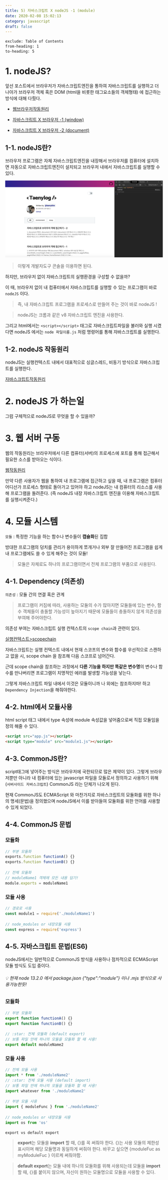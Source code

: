 ```yaml
---
title: 5) 자바스크립트 X nodeJS -1 (module)
date: 2020-02-08 15:02:13
category: javascript
draft: false
---
```


```toc
exclude: Table of Contents
from-heading: 1
to-heading: 5
```

# 1. nodeJS?

앞선 포스트에서 브라우저가 자바스크립트엔진을 통하여 자바스크립트를 실행하고 더나아가 브라우저 객체 혹은 DOM (html을 비롯한 태그요소들의 객체형태) 에 접근하는 방식에 대해 다뤘다.

- [웹브라우저작동원리](https://taeny.dev/javascript/1%EC%9B%B9%EB%B8%8C%EB%9D%BC%EC%9A%B0%EC%A0%80%EC%9E%91%EB%8F%99%EC%9B%90%EB%A6%AC/)

- [자바스크립트 X 브라우저 -1 (window)](https://taeny.dev/javascript/3%EC%9E%90%EB%B0%94%EC%8A%A4%ED%81%AC%EB%A6%BD%ED%8A%B8x%EB%B8%8C%EB%9D%BC%EC%9A%B0%EC%A0%801/)

- [자바스크립트 X 브라우저 -2 (document)](https://taeny.dev/javascript/4%EC%9E%90%EB%B0%94%EC%8A%A4%ED%81%AC%EB%A6%BD%ED%8A%B8x%EB%B8%8C%EB%9D%BC%EC%9A%B0%EC%A0%802/)

## 1-1. nodeJS란?

브라우저 프로그램은 자체 자바스크립트엔진을 내장해서 브라우저를 컴퓨터에 설치하면 자동으로 자바스크립트엔진이 설치되고 브라우저 내에서 자바스크립트를 실행할 수 있다.

![](./images/console.png)

> 이렇게 개발자도구 콘솔을 이용하면 된다.

하지만, 브라우저 없이 자바스크립트의 실행환경을 구성할 수 없을까?

이 때, 브라우저 없이 내 컴퓨터에서 자바스크립트를 실행할 수 있는 프로그램이 바로 `nodeJS` 이다.

> 즉, 내 자바스크립트 프로그램을 프로세스로 만들어 주는 것이 바로 nodeJS !

> nodeJS는 크롬과 같은 v8 자바스크립트 엔진을 사용한다.

그리고 html에서는 `<script></script>` 태그로 자바스크립트파일을 불러와 실행 시켰다면 nodeJS 에서는 `node 파일이름.js` 처럼 명령어를 통해 자바스크립트를 실행한다.

## 1-2. nodeJS 작동원리

nodeJS는 실행컨텍스트 내에서 대표적으로 싱글스레드, 비동기 방식으로 자바스크립트를 실행한다.

[자바스크립트작동원리](https://taeny.dev/javascript/2%EC%9E%90%EB%B0%94%EC%8A%A4%ED%81%AC%EB%A6%BD%ED%8A%B8%EC%9E%91%EB%8F%99%EC%9B%90%EB%A6%AC/)

# 2. nodeJS 가 하는일

그럼 구체적으로 nodeJS로 무엇을 할 수 있을까?

# 3. 웹 서버 구동

웹의 작동원리는 브라우저에서 다른 컴퓨터(서버)의 프로세스에 포트를 통해 접근해서 필요한 소스를 받아오는 식이다.

[웹작동원리](https://taeny.dev/javascript/1%EC%9B%B9%EB%B8%8C%EB%9D%BC%EC%9A%B0%EC%A0%80%EC%9E%91%EB%8F%99%EC%9B%90%EB%A6%AC/)

만약 다른 사용자가 웹을 통하여 내 프로그램에 접근하고 싶을 때, 내 프로그램은 컴퓨터 어디선가 프로세스 형태로 돌아가고 있어야 하고 nodeJS는 내 컴퓨터의 리소스를 사용해 프로그램을 돌려준다. (즉 nodeJS 내장 자바스크립트 엔진을 이용해 자바스크립트를 실행시켜준다.)

# 4. 모듈 시스템

`모듈` : 특정한 기능을 하는 함수나 변수들이 **캡슐화**된 집합

방대한 프로그램의 덩치를 관리가 용이하게 쪼개거나 외부 잘 만들어진 프로그램을 쉽게 내 프로그램에도 쓸 수 있게 해주는 것이 모듈!

> 모듈은 자체로도 하나의 프로그램이면서 전체 프로그램의 부품으로 사용된다.

## 4-1. Dependency (의존성)

`의존성` : 모듈 간의 연결 혹은 관계

> 프로그램이 커짐에 따라, 사용하는 모듈의 수가 많아지면 모듈들에 있는 변수, 함수 객체들이 충돌할 가능성이 높아지기 때문에 모듈들이 충돌하지 않게 의존성을 부여해 주어야한다.

의존성 부여는 자바스크립트 실행 컨텍스트의 `scope chain`과 관련이 있다.

[실행컨텍스트>scopechain](https://taeny.dev/javascript/2%EC%9E%90%EB%B0%94%EC%8A%A4%ED%81%AC%EB%A6%BD%ED%8A%B8%EC%9E%91%EB%8F%99%EC%9B%90%EB%A6%AC/#3-%EC%8B%A4%ED%96%89-%EC%BB%A8%ED%85%8D%EC%8A%A4%ED%8A%B8)

자바스크립트는 실행 컨텍스트 내에서 현재 스코프의 변수와 함수를 우선적으로 스캔하고 없을 시, scope chain 을 참조해 다음 스코프로 넘어간다.

근데 scope chain을 참조하는 과정에서 **다른 기능을 하지만 똑같은 변수명**의 변수나 함수를 만나버리면 프로그램이 치명적인 에러를 발생할 가능성을 낳는다.

그렇게 자바스크립트 파일 내에서 이것은 모듈이니까 나 외에는 참조하지마! 하고 `Dependency Injection`을 해줘야한다.

## 4-2. html에서 모듈사용

html script 태그 내에서 type 속성에 module 속성값을 넣어줌으로써 직접 모듈임을 정의 해줄 수 있다.

```html
<script src="app.js"></script>
<script type="module" src="module1.js"></script>
```

## 4-3. CommonJS란?

script태그에 넣어주는 방식은 브라우저에 국한되므로 많은 제약이 있다. 그렇게 브라우저뿐만 아니라 내 컴퓨터에 있는 javascript 파일을 모듈로서 정의하고 사용하기 위해(`서버사이드 자바스크립트`) CommonJS 라는 단체가 나오게 된다.

현재 CommonJS도 ECMAScript 와 마찬가지로 자바스크립트의 모듈화를 위한 하나의 명세(문법)을 정의했으며 nodeJS에서 이를 받아들여 모듈화를 위한 언어를 사용할 수 있게 되었다.

## 4-4. CommonJS 문법

### 모듈화

```javascript
// 부분 모듈화
exports.function functionA() {}
exports.function functionB() {}

// 전체 모듈화
// moduleName1 객체에 모든 내용 담기!
module.exports = moduleName1
```

### 모듈 사용

```javascript
// 경로로 사용
const module1 = require('./moduleName1')

// node_modules or 내장모듈 사용
const express = require('express')
```

## 4-5. 자바스크립트 문법(ES6)

nodeJS에서는 일반적으로 CommonJS 방식을 사용하나 점차적으로 ECMAScript 모듈 방식도 도입 중이다.

###### :bulb: 현재 node 13.2.0 에서 package.json {"type":"module"} 이나 .mjs 방식으로 사용가능한듯!

### 모듈화

```javascript
// 부분 모듈화
export function functionA() {}
export function functionB() {}

// :star: 전체 모듈화 (default export)
// 보통 파일 안에 하나의 모듈을 모듈화 할 때 사용!
export default moduleName2
```

### 모듈 사용

```javascript
// 전체 모듈 사용
import * from './moduleName2'
// :star: 전체 모듈 사용 (default import)
// 보통 파일 안에 하나의 모듈을 모듈화 할 때 사용!
import whatever from './moduleName2'

// 부분 모듈 사용
import { moduleFunc } from './moduleName2'

// node_modules or 내장모듈 사용
import os from 'os'
```

`export vs default export`

> **export**는 모듈을 **import** 할 때, {}를 꼭 써줘야 한다. {}는 사용 모듈의 제한성 표시이며 해당 모듈명과 동일하게 써줘야 한다. 바꾸고 싶으면 {moduleFuc as myModuleFuc } 이르케 써줘야함.

> **default export**는 모듈 내에 하나의 모듈화를 위해 사용되는데 모듈을 **import** 할 때, {}를 붙이지 않으며, 자신이 원하는 모듈명으로 모듈을 사용할 수 있다.
